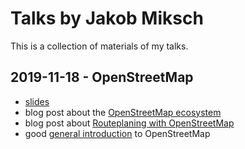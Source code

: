 # Talks by Jakob Miksch

This is a collection of materials of my talks.

## 2019-11-18 - OpenStreetMap

- [slides](./2019-11-18_OpenStreetMap.pdf)
- blog post about the [OpenStreetMap ecosystem](https://jakobmiksch.eu/post/openstreetmap_overview/)
- blog post about [Routeplaning with OpenStreetMap](https://jakobmiksch.eu/post/openstreetmap_routing/)
- good [general introduction](https://media.ccc.de/v/sotm2019-1289-introduction-to-osm-how-it-s-made-and-how-it-s-used) to OpenStreetMap